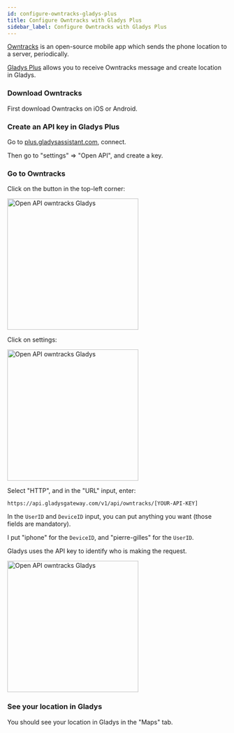 ```yaml
---
id: configure-owntracks-gladys-plus
title: Configure Owntracks with Gladys Plus
sidebar_label: Configure Owntracks with Gladys Plus
---
```


[Owntracks](https://owntracks.org/) is an open-source mobile app which sends the phone location to a server, periodically.

[Gladys Plus](https://gladysassistant.com/pricing) allows you to receive Owntracks message and create location in Gladys.

### Download Owntracks

First download Owntracks on iOS or Android.

### Create an API key in Gladys Plus

Go to [plus.gladysassistant.com](https://plus.gladysassistant.com/), connect.

Then go to "settings" => "Open API", and create a key.

### Go to Owntracks

Click on the button in the top-left corner:

<img src="/en/img/docs/configuration/gateway/open-api-owntracks-0.jpg" alt="Open API owntracks Gladys"  width="300" />

Click on settings:

<img src="/en/img/docs/configuration/gateway/open-api-owntracks-1.jpg" alt="Open API owntracks Gladys"  width="300" />

Select "HTTP", and in the "URL" input, enter:

```
https://api.gladysgateway.com/v1/api/owntracks/[YOUR-API-KEY]
```

In the `UserID` and `DeviceID` input, you can put anything you want (those fields are mandatory).

I put "iphone" for the `DeviceID`, and "pierre-gilles" for the `UserID`.

Gladys uses the API key to identify who is making the request.

<img src="/en/img/docs/configuration/gateway/open-api-owntracks-2.jpg" alt="Open API owntracks Gladys"  width="300" />

### See your location in Gladys

You should see your location in Gladys in the "Maps" tab.
